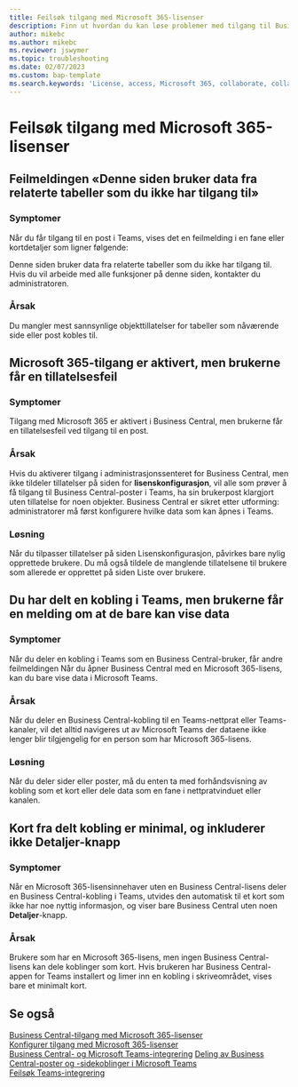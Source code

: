 ```yaml
---
title: Feilsøk tilgang med Microsoft 365-lisenser
description: Finn ut hvordan du kan løse problemer med tilgang til Business Central med bare en Microsoft 365-lisens.
author: mikebc
ms.author: mikebc
ms.reviewer: jswymer
ms.topic: troubleshooting
ms.date: 02/07/2023
ms.custom: bap-template
ms.search.keywords: 'License, access, Microsoft 365, collaborate, collaboration, Teams, Microsoft Teams'
---
```


# <a name="troubleshoot-access-with-microsoft-365-licenses"></a>Feilsøk tilgang med Microsoft 365-lisenser

## <a name="this-page-uses-data-from-related-tables-that-you-do-not-have-access-to-error-message"></a>Feilmeldingen «Denne siden bruker data fra relaterte tabeller som du ikke har tilgang til»

### <a name="symptoms"></a>Symptomer

Når du får tilgang til en post i Teams, vises det en feilmelding i en fane eller kortdetaljer som ligner følgende:

Denne siden bruker data fra relaterte tabeller som du ikke har tilgang til. Hvis du vil arbeide med alle funksjoner på denne siden, kontakter du administratoren.

### <a name="cause"></a>Årsak

Du mangler mest sannsynlige objekttillatelser for tabeller som nåværende side eller post kobles til.

## <a name="microsoft-365-access-has-been-enabled-but-users-get-a-permission-error"></a>Microsoft 365-tilgang er aktivert, men brukerne får en tillatelsesfeil

### <a name="symptoms-1"></a>Symptomer

Tilgang med Microsoft 365 er aktivert i Business Central, men brukerne får en tillatelsesfeil ved tilgang til en post.

### <a name="cause-1"></a>Årsak

Hvis du aktiverer tilgang i administrasjonssenteret for Business Central, men ikke tildeler tillatelser på siden for **lisenskonfigurasjon**, vil alle som prøver å få tilgang til Business Central-poster i Teams, ha sin brukerpost klargjort uten tillatelse for noen objekter. Business Central er sikret etter utforming: administratorer må først konfigurere hvilke data som kan åpnes i Teams. 

### <a name="resolution"></a>Løsning

Når du tilpasser tillatelser på siden Lisenskonfigurasjon, påvirkes bare nylig opprettede brukere. Du må også tildele de manglende tillatelsene til brukere som allerede er opprettet på siden Liste over brukere. 

## <a name="you-shared-a-link-in-teams-but-users-get-a-message-that-they-can-only-view-data"></a>Du har delt en kobling i Teams, men brukerne får en melding om at de bare kan vise data

### <a name="symptoms-2"></a>Symptomer

Når du deler en kobling i Teams som en Business Central-bruker, får andre feilmeldingen Når du åpner Business Central med en Microsoft 365-lisens, kan du bare vise data i Microsoft Teams.

### <a name="cause-2"></a>Årsak

Når du deler en Business Central-kobling til en Teams-nettprat eller Teams-kanaler, vil det alltid navigeres ut av Microsoft Teams der dataene ikke lenger blir tilgjengelig for en person som har Microsoft 365-lisens.

### <a name="resolution-1"></a>Løsning

Når du deler sider eller poster, må du enten ta med forhåndsvisning av kobling som et kort eller dele data som en fane i nettpratvinduet eller kanalen.

## <a name="card-from-shared-link-is-minimal-and-doesnt-include-details-button"></a>Kort fra delt kobling er minimal, og inkluderer ikke Detaljer-knapp

### <a name="symptoms-3"></a>Symptomer

Når en Microsoft 365-lisensinnehaver uten en Business Central-lisens deler en Business Central-kobling i Teams, utvides den automatisk til et kort som ikke har noe nyttig informasjon, og viser bare Business Central uten noen **Detaljer**-knapp.

### <a name="cause-3"></a>Årsak

Brukere som har en Microsoft 365-lisens, men ingen Business Central-lisens kan dele koblinger som kort. Hvis brukeren har Business Central-appen for Teams installert og limer inn en kobling i skriveområdet, vises bare et minimalt kort. 

## <a name="see-also"></a>Se også

[Business Central-tilgang med Microsoft 365-lisenser](admin-access-with-m365-license.md#minimum-requirements)  
[Konfigurer tilgang med Microsoft 365-lisenser](admin-access-with-m365-license-setup.md)  
[Business Central- og Microsoft Teams-integrering](across-teams-overview.md)
[Deling av Business Central-poster og -sidekoblinger i Microsoft Teams](across-working-with-teams.md)  
[Feilsøk Teams-integrering](admin-teams-troubleshooting.md)  
